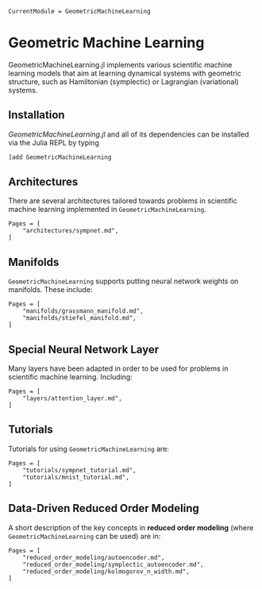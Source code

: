 ```@meta
CurrentModule = GeometricMachineLearning
```

# Geometric Machine Learning

GeometricMachineLearning.jl implements various scientific machine learning models that aim at learning dynamical systems with geometric structure, such as Hamiltonian (symplectic) or Lagrangian (variational) systems.

## Installation

*GeometricMachineLearning.jl* and all of its dependencies can be installed via the Julia REPL by typing 
```julia
]add GeometricMachineLearning
```

## Architectures

There are several architectures tailored towards problems in scientific machine learning implemented in `GeometricMachineLearning`.

```@contents
Pages = [
    "architectures/sympnet.md",
]
```

## Manifolds

`GeometricMachineLearning` supports putting neural network weights on manifolds. These include:

```@contents
Pages = [
    "manifolds/grassmann_manifold.md",
    "manifolds/stiefel_manifold.md",
]
```

## Special Neural Network Layer

Many layers have been adapted in order to be used for problems in scientific machine learning. Including:

```@contents
Pages = [
    "layers/attention_layer.md",
]
```

## Tutorials 

Tutorials for using `GeometricMachineLearning` are: 

```@contents
Pages = [
    "tutorials/sympnet_tutorial.md",
    "tutorials/mnist_tutorial.md",
]
```

## Data-Driven Reduced Order Modeling

A short description of the key concepts in **reduced order modeling** (where `GeometricMachineLearning` can be used) are in:

```@contents
Pages = [
    "reduced_order_modeling/autoencoder.md",
    "reduced_order_modeling/symplectic_autoencoder.md",
    "reduced_order_modeling/kolmogorov_n_width.md",
]
```